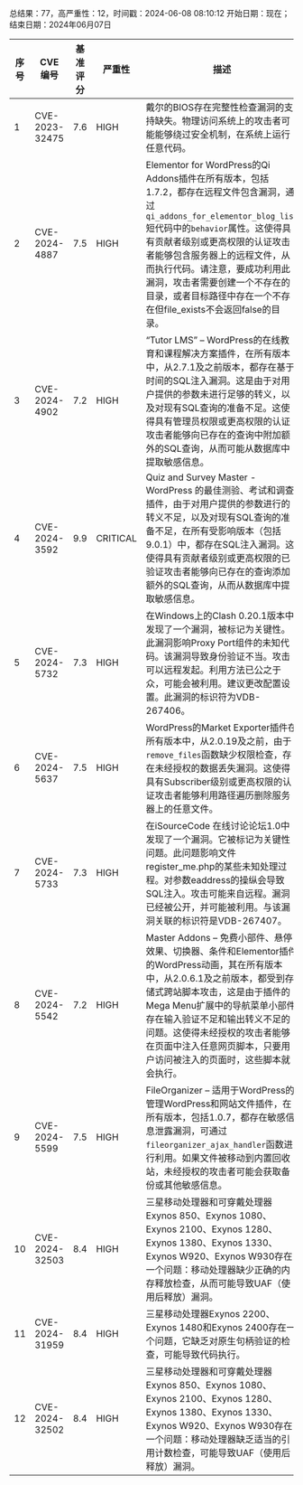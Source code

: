 总结果：77，高严重性：12，时间戳：2024-06-08 08:10:12
开始日期：现在；结束日期：2024年06月07日

| 序号 | CVE 编号 | 基准评分 | 严重性 | 描述 | 参考文献 |
|-----|--------|------------|----------|-------------|------------|
| 1 | CVE-2023-32475 | 7.6  | HIGH | 戴尔的BIOS存在完整性检查漏洞的支持缺失。物理访问系统上的攻击者可能能够绕过安全机制，在系统上运行任意代码。 | [1]https://www.dell.com/support/kbdoc/en-us/000215644/dsa-2023-222-security-update-for-an-amd-bios-vulnerability |
| 2 | CVE-2024-4887 | 7.5  | HIGH | Elementor for WordPress的Qi Addons插件在所有版本，包括1.7.2，都存在远程文件包含漏洞，通过`qi_addons_for_elementor_blog_list`短代码中的`behavior`属性。这使得具有贡献者级别或更高权限的认证攻击者能够包含服务器上的远程文件，从而执行代码。请注意，要成功利用此漏洞，攻击者需要创建一个不存在的目录，或者目标路径中存在一个不存在但file_exists不会返回false的目录。 | [1]https://plugins.trac.wordpress.org/changeset/3096634/qi-addons-for-elementor/trunk/inc/admin/helpers/helper.php<br>[2]https://www.wordfence.com/threat-intel/vulnerabilities/id/284daad9-d31e-4d29-ac15-ba293ba9640d?source=cve |
| 3 | CVE-2024-4902 | 7.2  | HIGH | “Tutor LMS” – WordPress的在线教育和课程解决方案插件，在所有版本中，从2.7.1及之前版本，都存在基于时间的SQL注入漏洞。这是由于对用户提供的参数未进行足够的转义，以及对现有SQL查询的准备不足。这使得具有管理员权限或更高权限的认证攻击者能够向已存在的查询中附加额外的SQL查询，从而可能从数据库中提取敏感信息。 | [1]https://plugins.trac.wordpress.org/browser/tutor/tags/2.7.0/classes/Utils.php#L1936<br>[2]https://plugins.trac.wordpress.org/changeset?sfp_email=&sfph_mail=&reponame=&new=3098465%40tutor%2Ftrunk&old=3086489%40tutor%2Ftrunk&sfp_email=&sfph_mail=#file8<br>[3]https://www.wordfence.com/threat-intel/vulnerabilities/id/f00e8169-3b8f-44a0-9af2-e81777a913f8?source=cve |
| 4 | CVE-2024-3592 | 9.9  | CRITICAL | Quiz and Survey Master - WordPress 的最佳测验、考试和调查插件，由于对用户提供的参数进行的转义不足，以及对现有SQL查询的准备不足，在所有受影响版本（包括9.0.1）中，都存在SQL注入漏洞。这使得具有贡献者级别或更高权限的已验证攻击者能够向已存在的查询添加额外的SQL查询，从而从数据库中提取敏感信息。 | [1]https://plugins.trac.wordpress.org/changeset/3097878/quiz-master-next/trunk/php/admin/options-page-questions-tab.php<br>[2]https://www.wordfence.com/threat-intel/vulnerabilities/id/fc085413-db43-43e3-9b60-aeb341eed4e1?source=cve |
| 5 | CVE-2024-5732 | 7.3  | HIGH | 在Windows上的Clash 0.20.1版本中发现了一个漏洞，被标记为关键性。此漏洞影响Proxy Port组件的未知代码。该漏洞导致身份验证不当。攻击可以远程发起。利用方法已公之于众，可能会被利用。建议更改配置设置。此漏洞的标识符为VDB-267406。 | [1]https://github.com/GTA12138/vul/blob/main/clash%20for%20windows.md<br>[2]https://vuldb.com/?ctiid.267406<br>[3]https://vuldb.com/?id.267406<br>[4]https://vuldb.com/?submit.345469 |
| 6 | CVE-2024-5637 | 7.5  | HIGH | WordPress的Market Exporter插件在所有版本中，从2.0.19及之前，由于`remove_files`函数缺少权限检查，存在未经授权的数据丢失漏洞。这使得具有Subscriber级别或更高权限的认证攻击者能够利用路径遍历删除服务器上的任意文件。 | [1]https://plugins.trac.wordpress.org/browser/market-exporter/trunk/includes/class-restapi.php#L427<br>[2]https://plugins.trac.wordpress.org/changeset/3098360/market-exporter/trunk/includes/class-restapi.php<br>[3]https://www.wordfence.com/threat-intel/vulnerabilities/id/c3ea4bf9-e109-465e-890a-c2923089fb66?source=cve |
| 7 | CVE-2024-5733 | 7.3  | HIGH | 在iSourceCode 在线讨论论坛1.0中发现了一个漏洞。它被标记为关键性问题。此问题影响文件register_me.php的某些未知处理过程。对参数eaddress的操纵会导致SQL注入。攻击可能来自远程。漏洞已经被公开，并可能被利用。与该漏洞关联的标识符是VDB-267407。 | [1]https://github.com/kingshao0312/cve/issues/1<br>[2]https://vuldb.com/?ctiid.267407<br>[3]https://vuldb.com/?id.267407<br>[4]https://vuldb.com/?submit.351115 |
| 8 | CVE-2024-5542 | 7.2  | HIGH | Master Addons – 免费小部件、悬停效果、切换器、条件和Elementor插件的WordPress动画，其在所有版本中，从2.0.6.1及之前版本，都受到存储式跨站脚本攻击，这是由于插件的Mega Menu扩展中的导航菜单小部件存在输入验证不足和输出转义不足的问题。这使得未经授权的攻击者能够在页面中注入任意网页脚本，只要用户访问被注入的页面时，这些脚本就会执行。 | [1]https://plugins.trac.wordpress.org/changeset/3096299/master-addons<br>[2]https://www.wordfence.com/threat-intel/vulnerabilities/id/5151f429-b1f3-43d4-94cf-3ff382b80190?source=cve |
| 9 | CVE-2024-5599 | 7.5  | HIGH | FileOrganizer – 适用于WordPress的管理WordPress和网站文件插件，在所有版本，包括1.0.7，都存在敏感信息泄露漏洞，可通过`fileorganizer_ajax_handler`函数进行利用。如果文件被移动到内置回收站，未经授权的攻击者可能会获取备份或其他敏感信息。 | [1]https://plugins.trac.wordpress.org/browser/fileorganizer/trunk/main/ajax.php#L85<br>[2]https://plugins.trac.wordpress.org/changeset/3098763/<br>[3]https://www.wordfence.com/threat-intel/vulnerabilities/id/78e7b65d-91f8-477e-b992-3148c1b65d7b?source=cve |
| 10 | CVE-2024-32503 | 8.4  | HIGH | 三星移动处理器和可穿戴处理器Exynos 850、Exynos 1080、Exynos 2100、Exynos 1280、Exynos 1380、Exynos 1330、Exynos W920、Exynos W930存在一个问题：移动处理器缺少正确的内存释放检查，从而可能导致UAF（使用后释放）漏洞。 | [1]https://semiconductor.samsung.com/support/quality-support/product-security-updates/ |
| 11 | CVE-2024-31959 | 8.4  | HIGH | 三星移动处理器Exynos 2200、Exynos 1480和Exynos 2400存在一个问题，它缺乏对原生句柄验证的检查，可能导致代码执行。 | [1]https://semiconductor.samsung.com/support/quality-support/product-security-updates/ |
| 12 | CVE-2024-32502 | 8.4  | HIGH | 三星移动处理器和可穿戴处理器Exynos 850、Exynos 1080、Exynos 2100、Exynos 1280、Exynos 1380、Exynos 1330、Exynos W920、Exynos W930存在一个问题：移动处理器缺乏适当的引用计数检查，可能导致UAF（使用后释放）漏洞。 | [1]https://semiconductor.samsung.com/support/quality-support/product-security-updates/ |